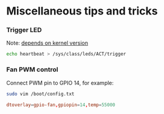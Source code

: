 # Miscellaneous tips and tricks


### Trigger LED

Note: [depends on kernel version](https://github.com/raspberrypi/linux/pull/5805)

```bash
echo heartbeat > /sys/class/leds/ACT/trigger
```


### Fan PWM control

Connect PWM pin to GPIO 14, for example:

```bash
sudo vim /boot/config.txt
```

```conf
dtoverlay=gpio-fan,gpiopin=14,temp=55000
```
